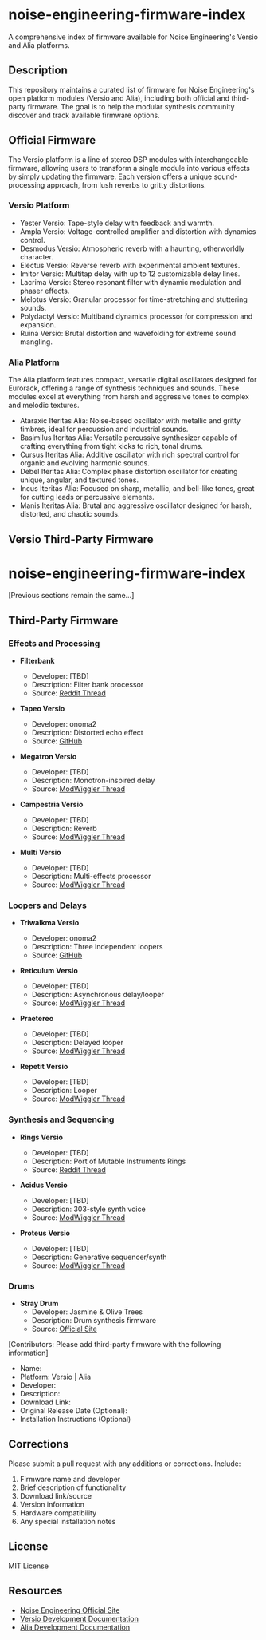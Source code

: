 # noise-engineering-firmware-index
A comprehensive index of firmware available for Noise Engineering's Versio and Alia platforms.

## Description
This repository maintains a curated list of firmware for Noise Engineering's open platform modules (Versio and Alia), including both official and third-party firmware. The goal is to help the modular synthesis community discover and track available firmware options.

## Official Firmware
The Versio platform is a line of stereo DSP modules with interchangeable firmware, allowing users to transform a single module into various effects by simply updating the firmware. Each version offers a unique sound-processing approach, from lush reverbs to gritty distortions.

### Versio Platform
- Yester Versio: Tape-style delay with feedback and warmth.
- Ampla Versio: Voltage-controlled amplifier and distortion with dynamics control.
- Desmodus Versio: Atmospheric reverb with a haunting, otherworldly character.
- Electus Versio: Reverse reverb with experimental ambient textures.
- Imitor Versio: Multitap delay with up to 12 customizable delay lines.
- Lacrima Versio: Stereo resonant filter with dynamic modulation and phaser effects.
- Melotus Versio: Granular processor for time-stretching and stuttering sounds.
- Polydactyl Versio: Multiband dynamics processor for compression and expansion.
- Ruina Versio: Brutal distortion and wavefolding for extreme sound mangling.

### Alia Platform
The Alia platform features compact, versatile digital oscillators designed for Eurorack, offering a range of synthesis techniques and sounds. These modules excel at everything from harsh and aggressive tones to complex and melodic textures.

- Ataraxic Iteritas Alia: Noise-based oscillator with metallic and gritty timbres, ideal for percussion and industrial sounds.
- Basimilus Iteritas Alia: Versatile percussive synthesizer capable of crafting everything from tight kicks to rich, tonal drums.
- Cursus Iteritas Alia: Additive oscillator with rich spectral control for organic and evolving harmonic sounds.
- Debel Iteritas Alia: Complex phase distortion oscillator for creating unique, angular, and textured tones.
- Incus Iteritas Alia: Focused on sharp, metallic, and bell-like tones, great for cutting leads or percussive elements.
- Manis Iteritas Alia: Brutal and aggressive oscillator designed for harsh, distorted, and chaotic sounds.


## Versio Third-Party Firmware
# noise-engineering-firmware-index

[Previous sections remain the same...]

## Third-Party Firmware

### Effects and Processing
- **Filterbank**
  - Developer: [TBD]
  - Description: Filter bank processor
  - Source: [Reddit Thread](https://www.reddit.com/r/modular/comments/[...]/filterbank_firmware/)

- **Tapeo Versio**
  - Developer: onoma2
  - Description: Distorted echo effect
  - Source: [GitHub](https://github.com/onoma2/TapeoVersio)

- **Megatron Versio**
  - Developer: [TBD]
  - Description: Monotron-inspired delay
  - Source: [ModWiggler Thread](https://modwiggler.com/forum/viewtopic.php?t=282911)

- **Campestria Versio**
  - Developer: [TBD]
  - Description: Reverb
  - Source: [ModWiggler Thread](https://modwiggler.com/forum/viewtopic.php?t=282590)

- **Multi Versio**
  - Developer: [TBD]
  - Description: Multi-effects processor
  - Source: [ModWiggler Thread](https://modwiggler.com/forum/viewtopic.php?t=249058)

### Loopers and Delays
- **Triwalkma Versio**
  - Developer: onoma2
  - Description: Three independent loopers
  - Source: [GitHub](https://github.com/onoma2/TriwalkmaVersio)

- **Reticulum Versio**
  - Developer: [TBD]
  - Description: Asynchronous delay/looper
  - Source: [ModWiggler Thread](https://modwiggler.com/forum/viewtopic.php?t=280196)

- **Praetereo**
  - Developer: [TBD]
  - Description: Delayed looper
  - Source: [ModWiggler Thread](https://modwiggler.com/forum/viewtopic.php?t=276033)

- **Repetit Versio**
  - Developer: [TBD]
  - Description: Looper
  - Source: [ModWiggler Thread](https://modwiggler.com/forum/viewtopic.php?t=261413)

### Synthesis and Sequencing
- **Rings Versio**
  - Developer: [TBD]
  - Description: Port of Mutable Instruments Rings
  - Source: [Reddit Thread](https://www.reddit.com/r/modular/comments/[...]/ported_it/)

- **Acidus Versio**
  - Developer: [TBD]
  - Description: 303-style synth voice
  - Source: [ModWiggler Thread](https://modwiggler.com/forum/viewtopic.php?t=284269)

- **Proteus Versio**
  - Developer: [TBD]
  - Description: Generative sequencer/synth
  - Source: [ModWiggler Thread](https://modwiggler.com/forum/viewtopic.php?p=3831200#p3831200)

### Drums
- **Stray Drum**
  - Developer: Jasmine & Olive Trees
  - Description: Drum synthesis firmware
  - Source: [Official Site](https://jasmineandolivetrees.com/pages/stray-drum-versio-firmware)

[Contributors: Please add third-party firmware with the following information]
- Name:
- Platform: Versio | Alia
- Developer:
- Description:
- Download Link:
- Original Release Date (Optional):
- Installation Instructions (Optional)

## Corrections
Please submit a pull request with any additions or corrections. Include:
1. Firmware name and developer
2. Brief description of functionality
3. Download link/source
4. Version information
5. Hardware compatibility
6. Any special installation notes

## License
MIT License

## Resources
- [Noise Engineering Official Site](https://noiseengineering.us)
- [Versio Development Documentation](https://noiseengineering.us/pages/versio-architecture)
- [Alia Development Documentation](https://noiseengineering.us/pages/alia-architecture)
